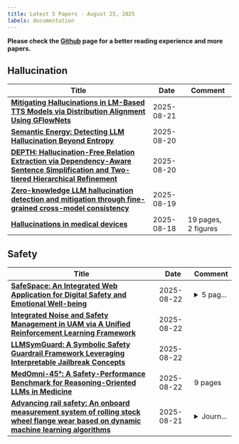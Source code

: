 ```yaml
---
title: Latest 5 Papers - August 25, 2025
labels: documentation
---
```

**Please check the [Github](https://github.com/dingyue772/DailyArxiv) page for a better reading experience and more papers.**

## Hallucination
| **Title** | **Date** | **Comment** |
| --- | --- | --- |
| **[Mitigating Hallucinations in LM-Based TTS Models via Distribution Alignment Using GFlowNets](http://arxiv.org/abs/2508.15442v1)** | 2025-08-21 |  |
| **[Semantic Energy: Detecting LLM Hallucination Beyond Entropy](http://arxiv.org/abs/2508.14496v1)** | 2025-08-20 |  |
| **[DEPTH: Hallucination-Free Relation Extraction via Dependency-Aware Sentence Simplification and Two-tiered Hierarchical Refinement](http://arxiv.org/abs/2508.14391v1)** | 2025-08-20 |  |
| **[Zero-knowledge LLM hallucination detection and mitigation through fine-grained cross-model consistency](http://arxiv.org/abs/2508.14314v1)** | 2025-08-19 |  |
| **[Hallucinations in medical devices](http://arxiv.org/abs/2508.14118v1)** | 2025-08-18 | 19 pages, 2 figures |

## Safety
| **Title** | **Date** | **Comment** |
| --- | --- | --- |
| **[SafeSpace: An Integrated Web Application for Digital Safety and Emotional Well-being](http://arxiv.org/abs/2508.16488v1)** | 2025-08-22 | <details><summary>5 pag...</summary><p>5 pages, 2 figures, 1 table. Preprint submitted to arXiv</p></details> |
| **[Integrated Noise and Safety Management in UAM via A Unified Reinforcement Learning Framework](http://arxiv.org/abs/2508.16440v1)** | 2025-08-22 |  |
| **[LLMSymGuard: A Symbolic Safety Guardrail Framework Leveraging Interpretable Jailbreak Concepts](http://arxiv.org/abs/2508.16325v1)** | 2025-08-22 |  |
| **[MedOmni-45°: A Safety-Performance Benchmark for Reasoning-Oriented LLMs in Medicine](http://arxiv.org/abs/2508.16213v1)** | 2025-08-22 | 9 pages |
| **[Advancing rail safety: An onboard measurement system of rolling stock wheel flange wear based on dynamic machine learning algorithms](http://arxiv.org/abs/2508.15963v1)** | 2025-08-21 | <details><summary>Journ...</summary><p>Journal article published in Transportation Research Record: The Journal of Transportation Research Board</p></details> |

